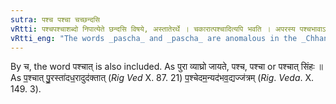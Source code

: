 ```yaml
---
sutra: पश्च पश्चा चच्छन्दसि
vRtti: पश्चपश्चाशब्दो निपात्येते छन्दसि विषये, अस्तातेरर्थे । चकारात्पश्चादित्यपि भवति । अपरस्य पश्चभावाऽकाराकारौ च प्रत्ययौ निपात्येते ॥
vRtti_eng: "The words _pascha_ and _pascha_ are anomalous in the _Chhandas_, having the force of _astati_."
---
```

By च, the word पश्चात् is also included. As पुरा व्याघ्रो जायते, पश्च, पश्चा or पश्चात् सिंहः ॥ As प॒॒श्चात् पु॒॒रस्ता॑दध॒॒रादुद॑क्तात् (_Rig_ _Ved_ X. 87. 21) प॒॒श्चेदम॒॒न्यद॑भव॒॒द्यज्ज॑त्रम् (_Rig_. _Veda_. X. 149. 3).

